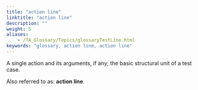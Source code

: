 ```yaml
--- 
title: "action line"
linktitle: "action line"
description: ""
weight: 5
aliases: 
    - /TA_Glossary/Topics/glossaryTestLine.html
keywords: "glossary, action line, action line"
---
```


A single action and its arguments, if any; the basic structural unit of a test case.

Also referred to as: **action line**.

